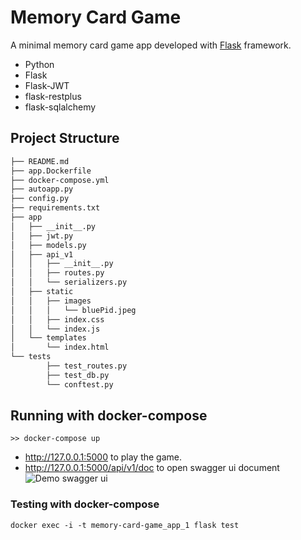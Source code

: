 # Memory Card Game
A minimal memory card game app developed with [Flask](http://flask.pocoo.org/) framework.

* Python
* Flask
* Flask-JWT
* flask-restplus
* flask-sqlalchemy

## Project Structure
  ```sh
  ├── README.md
  ├── app.Dockerfile
  ├── docker-compose.yml
  ├── autoapp.py
  ├── config.py
  ├── requirements.txt
  ├── app
  │   ├── __init__.py
  │   ├── jwt.py 
  │   ├── models.py 
  │   ├── api_v1
  │   │   ├── __init__.py
  │   │   ├── routes.py
  │   │   └── serializers.py
  │   ├── static
  │   │   ├── images
  │   │   │   └── bluePid.jpeg
  │   │   ├── index.css
  │   │   └── index.js
  │   └── templates
  │       └── index.html
  └── tests
          ├── test_routes.py
          ├── test_db.py
          └── conftest.py
  ```

## Running with docker-compose
```
>> docker-compose up
```
* http://127.0.0.1:5000 to play the game.
* http://127.0.0.1:5000/api/v1/doc to open swagger ui document
![Demo swagger ui](https://user-images.githubusercontent.com/12784602/86539802-b6396300-bf29-11ea-94c7-a4ba442eadbe.png)


### Testing with docker-compose
```
docker exec -i -t memory-card-game_app_1 flask test
```
